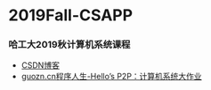 # 2019Fall-CSAPP
### 哈工大2019秋计算机系统课程
- [CSDN博客](https://blog.csdn.net/gzn00417/article/details/103792824 "HIT计算机系统2019大作业报告")
- [guozn.cn程序人生-Hello’s P2P：计算机系统大作业](http://www.guozn.cn/index.php/2020/01/01/%e7%a8%8b%e5%ba%8f%e4%ba%ba%e7%94%9f-hellos-p2p%ef%bc%9a%e8%ae%a1%e7%ae%97%e6%9c%ba%e7%b3%bb%e7%bb%9f%e5%a4%a7%e4%bd%9c%e4%b8%9a/ "程序人生-Hello’s P2P：计算机系统大作业")
